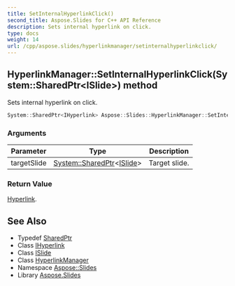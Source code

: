```yaml
---
title: SetInternalHyperlinkClick()
second_title: Aspose.Slides for C++ API Reference
description: Sets internal hyperlink on click.
type: docs
weight: 14
url: /cpp/aspose.slides/hyperlinkmanager/setinternalhyperlinkclick/
---
```

## HyperlinkManager::SetInternalHyperlinkClick(System::SharedPtr\<ISlide\>) method


Sets internal hyperlink on click.

```cpp
System::SharedPtr<IHyperlink> Aspose::Slides::HyperlinkManager::SetInternalHyperlinkClick(System::SharedPtr<ISlide> targetSlide) override
```


### Arguments

| Parameter | Type | Description |
| --- | --- | --- |
| targetSlide | [System::SharedPtr](../../../system/sharedptr/)\<[ISlide](../../islide/)\> | Target slide. |

### Return Value

[Hyperlink](../../hyperlink/).

## See Also

* Typedef [SharedPtr](../../system/sharedptr/)
* Class [IHyperlink](../ihyperlink/)
* Class [ISlide](../islide/)
* Class [HyperlinkManager](./)
* Namespace [Aspose::Slides](../)
* Library [Aspose.Slides](../../)